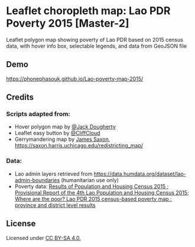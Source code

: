 
# Leaflet choropleth map: Lao PDR Poverty 2015 [Master-2]
Leaflet polygon map showing poverty of Lao PDR based on 2015 census data, with hover info box, selectable legends, and data from GeoJSON file

## Demo
https://phonephasouk.github.io/Lao-poverty-map-2015/

## Credits
### Scripts adapted from:
- Hover polygon map by [@Jack Dougherty](https://github.com/JackDougherty/leaflet-map-polygon-tabs)
- Leaflet easy button by [@CliffCloud](https://github.com/CliffCloud)
- Gerrymandering map by [James Saxon](https://github.com/JamesSaxon), https://saxon.harris.uchicago.edu/redistricting_map/
### Data:
- Lao admin layers retrieved from https://data.humdata.org/dataset/lao-admin-boundaries (humanitarian use only)
- Poverty data: [Results of Population and Housing Census 2015 ](https://laos.opendevelopmentmekong.net/dataset?id=4a2c03e0-2402-4691-b2fd-56277fc95c31);  [Provisional Report of the 4th Lao Population and Housing Census 2015](https://laos.opendevelopmentmekong.net/dataset?id=8f9f9952-e288-432e-8806-62b03345a2bc);  [Where are the poor? Lao PDR 2015 census-based poverty map : province and district level results](https://laos.opendevelopmentmekong.net/dataset?id=fdbcb1bf-02c8-49e4-b85c-9c39992b9d9e)

## License
Licensed under [CC BY-SA 4.0.](https://creativecommons.org/licenses/by-sa/4.0/)
